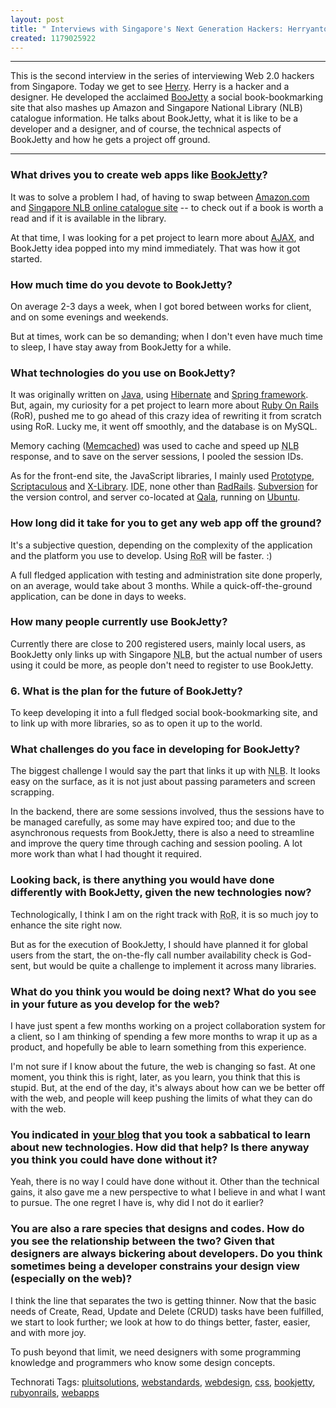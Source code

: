 ```yaml
--- 
layout: post
title: " Interviews with Singapore's Next Generation Hackers: Herryanto Siatono."
created: 1179025922
---
```

<hr>

This is the second interview in the series of interviewing Web 2.0 hackers from Singapore. Today we get to see <a href="http://pluitsolutions.com/about">Herry</a>. Herry is a hacker and a designer. He developed the acclaimed <a href="http://bookjetty.com/">BooJetty</a> a social book-bookmarking site that also mashes up Amazon and Singapore National Library (NLB) catalogue information. He talks about BookJetty, what it is like to be a developer and a designer, and of course, the technical aspects of BookJetty and how he gets a project off ground.

<hr>

<h3>What drives you to create web apps like <a href="http://bookjetty.com">BookJetty</a>?</h3>

It was to solve a problem I had, of having to swap between <a href="http://amazon.com">Amazon.com</a> and <a href="http://vistaweb.nlb.gov.sg/">Singapore NLB online catalogue site</a> -- to check out if a book is worth a read and if it is available in the library.

At that time, I was looking for a pet project to learn more about <a href="http://www.adaptivepath.com/publications/essays/archives/000385.php">AJAX</a>, and BookJetty idea popped into my mind immediately. That was how it got started.

<h3>How much time do you devote to BookJetty?</h3>

On average 2-3 days a week, when I got bored between works for client, and on some evenings and weekends.
 
But at times, work can be so demanding; when I don't even have much time to sleep, I have stay away from BookJetty for a while. 

<h3>What technologies do you use on BookJetty?</h3>

It was originally written on <a href="http://java.sun.com">Java</a>, using <a href="http://www.hibernate.org">Hibernate</a> and <a href="http://www.springframework.org">Spring framework</a>.
But, again, my curiosity for a pet project to learn more about <a href="http://rubyonrails.org">Ruby On Rails</a> (RoR), pushed me to go ahead of this crazy idea of rewriting it from scratch using RoR. Lucky me, it went off smoothly, and the database is on MySQL. 

Memory caching (<a href="http://www.danga.com/memcached/">Memcached</a>) was used to cache and speed up <abbr title="National Library Board">NLB</abbr> response, and to save on the server sessions, I pooled the session IDs.
 
As for the front-end site, the JavaScript libraries, I mainly used <a href="http://www.prototypejs.org/">Prototype</a>, <a href="http://script.aculo.us">Scriptaculous</a> and <a href="http://cross-browser.com">X-Library</a>. <abbr title="Integrated Development Environment">IDE</abbr>, none other than <a href="http://www.radrails.org">RadRails</a>. <a href="http://subversion.tigris.org">Subversion</a> for the version control, and server co-located at <a href="http://www.qala.com.sg">Qala</a>, running on <a href="http://www.ubuntu.com">Ubuntu</a>.
 
<h3>How long did it take for you to get any web app off the ground?</h3>

It's a subjective question, depending on the complexity of the application and the platform you use to develop. Using <abbr title="Ruby on Rails">RoR</abbr> will be faster. :)

A full fledged application with testing and administration site done properly, on an average, would take about 3 months. While a quick-off-the-ground
application, can be done in days to weeks.

<h3>How many people currently use BookJetty?</h3>

Currently there are close to 200 registered users, mainly local users, as BookJetty only links up with Singapore <abbr title="National Library Board">NLB</abbr>, but the actual number of users using it could be more, as people don't need to register to use BookJetty.

<h3>6. What is the plan for the future of BookJetty?</h3>

To keep developing it into a full fledged social book-bookmarking site, and to link up with more libraries, so as to open it up to the world.

<h3>What challenges do you face in developing for BookJetty?</h3>

The biggest challenge I would say the part that links it up with <abbr title="National Library Board">NLB</abbr>. It looks easy on the surface, as it is not just about passing parameters and screen scrapping.

In the backend, there are some sessions involved, thus the sessions have to be managed carefully, as some may have expired too; and due to the asynchronous requests from BookJetty, there is also a need to streamline and improve the query time through caching and session pooling. A lot more work than what I had thought it required.
 
<h3>Looking back, is there anything you would have done differently with BookJetty, given the new technologies now?</h3>

Technologically, I think I am on the right track with <abbr title="Ruby on Rails">RoR</abbr>, it is so much joy to enhance the site right now. 

But as for the execution of BookJetty, I should have planned it for global users from the start, the on-the-fly call number availability check is God-sent, but would be quite a challenge to implement it across many libraries.
 
<h3>What do you think you would be doing next? What do you see in your future as you develop for the web?</h3>

I have just spent a few months working on a project collaboration system for a client, so I am thinking of spending a few more months to wrap it up as a product, and hopefully be able to learn something from this experience.
 
I'm not sure if I know about the future, the web is changing so fast. At one moment, you think this is right, later, as you learn, you think that this is stupid. But, at the end of the day, it's always about how can we be better off with the web, and people will keep pushing the limits of what they can do with the web.

<h3>You indicated in <a href="http://www.pluitsolutions.com/">your blog</a> that you took a sabbatical to learn about new technologies. How did that help? Is there anyway you think you could have done without it?</h3>

Yeah, there is no way I could have done without it. Other than the technical gains, it also gave me a new perspective to what I believe in and what I want to pursue. The one regret I have is, why did I not do it earlier?

<h3>You are also a rare species that designs and codes. How do you see the relationship between the two? Given that designers are always bickering about developers. Do you think sometimes being a developer constrains your design view (especially on the web)?</h3>

I think the line that separates the two is getting thinner. Now that the basic needs of Create, Read, Update and Delete (CRUD) tasks have been fulfilled, we start to look further; we look at how to do things better, faster, easier, and with more joy. 

To push beyond that limit, we need designers with some programming knowledge and programmers who know some design concepts.

Technorati Tags: <a class="performancingtags" href="http://technorati.com/tag/pluitsolutions" rel="tag">pluitsolutions</a>, <a class="performancingtags" href="http://technorati.com/tag/webstandards" rel="tag">webstandards</a>, <a class="performancingtags" href="http://technorati.com/tag/webdesign" rel="tag">webdesign</a>, <a class="performancingtags" href="http://technorati.com/tag/css" rel="tag">css</a>, <a class="performancingtags" href="http://technorati.com/tag/bookjetty" rel="tag">bookjetty</a>, <a class="performancingtags" href="http://technorati.com/tag/rubyonrails" rel="tag">rubyonrails</a>, <a class="performancingtags" href="http://technorati.com/tag/webapps" rel="tag">webapps</a>
